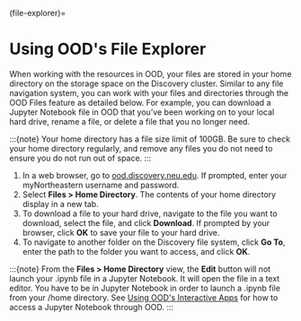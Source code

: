 (file-explorer)=

# Using OOD's File Explorer

When working with the resources in OOD, your files are stored in your home directory
on the storage space on the Discovery cluster. Similar to any file navigation system,
you can work with your files and directories through the OOD Files feature as detailed below.
For example, you can download a Jupyter Notebook file in OOD that you’ve been working
on to your local hard drive, rename a file, or delete a file that you no longer need.

:::{note}
Your home directory has a file size limit of 100GB. Be sure to check your home
directory regularly, and remove any files you do not need to ensure you do not run out of space.
:::

1. In a web browser, go to [ood.discovery.neu.edu](https://ood.discovery.neu.edu). If prompted, enter your myNortheastern username and password.
1. Select **Files > Home Directory**. The contents of your home directory display in a new tab.
1. To download a file to your hard drive, navigate to the file you want to download,
   select the file, and click **Download**. If prompted by your browser,
   click **OK** to save your file to your hard drive.
1. To navigate to another folder on the Discovery file system, click **Go To**,
   enter the path to the folder you want to access, and click **OK**.

:::{note}
From the **Files > Home Directory** view, the **Edit** button will not launch your
.ipynb file in a Jupyter Notebook. It will open the file in a text editor. You have
to be in Jupyter Notebook in order to launch a .ipynb file from your /home directory.
See [Using OOD's Interactive Apps](./03_interactiveapps.md) for how to access a Jupyter Notebook through OOD.
:::

